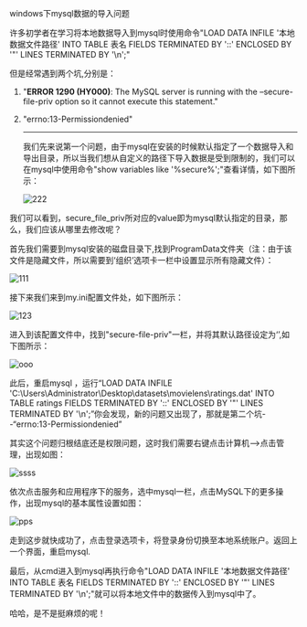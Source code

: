 windows下mysql数据的导入问题

许多初学者在学习将本地数据导入到mysql时使用命令"LOAD DATA INFILE '本地数据文件路径' INTO TABLE 表名 FIELDS TERMINATED BY '::'  ENCLOSED BY '"' LINES TERMINATED BY '\n';"

但是经常遇到两个坑,分别是：

1. "**ERROR 1290 (HY000)**: The MySQL server is running with the –secure-file-priv option so it cannot execute this statement."

2. "errno:13-Permissiondenied"

   ---

   我们先来说第一个问题，由于mysql在安装的时候默认指定了一个数据导入和导出目录，所以当我们想从自定义的路径下导入数据是受到限制的，我们可以在mysql中使用命令"show variables like '%secure%';"查看详情，如下图所示：

   ![222](http://github.com/Snakermaster/somecode/Notebooks/导入本地数据到mysql的两个坑/images/455.png)


我们可以看到，secure_file_priv所对应的value即为mysql默认指定的目录，那么，我们应该从哪里去修改呢？

首先我们需要到mysql安装的磁盘目录下,找到ProgramData文件夹（注：由于该文件是隐藏文件，所以需要到‘组织’选项卡一栏中设置显示所有隐藏文件）：

![111](https://github.com/Snakermaster/somecode/Notebooks/导入本地数据到mysql的两个坑/images/234.png)

接下来我们来到my.ini配置文件处，如下图所示：

![123](https://github.com/Snakermaster/somecode/Notebooks/导入本地数据到mysql的两个坑/images/123.png)

进入到该配置文件中，找到"secure-file-priv"一栏，并将其默认路径设定为‘’,如下图所示：

![ooo](https://github.com/Snakermaster/somecode/Notebooks/导入本地数据到mysql的两个坑/images/456.png)

此后，重启mysql ，运行“LOAD DATA INFILE 'C:\\Users\\Administrator\\Desktop\\datasets\\movielens\\ratings.dat' INTO TABLE ratings FIELDS TERMINATED BY '::'  ENCLOSED BY '"' LINES TERMINATED BY '\n';”你会发现，新的问题又出现了，那就是第二个坑--“errno:13-Permissiondenied”



其实这个问题归根结底还是权限问题，这时我们需要右键点击计算机-->点击管理，出现如图：

![ssss](https://github.com/Snakermaster/somecode/Notebooks/导入本地数据到mysql的两个坑/images/000.png)

依次点击服务和应用程序下的服务，选中mysql一栏，点击MySQL下的更多操作，出现mysql的基本属性设置如图：

![pps](https://github.com/Snakermaster/somecode/Notebooks/导入本地数据到mysql的两个坑/images/2324.png)

走到这步就快成功了，点击登录选项卡，将登录身份切换至本地系统账户。返回上一个界面，重启mysql.

最后，从cmd进入到mysql再执行命令"LOAD DATA INFILE '本地数据文件路径' INTO TABLE 表名 FIELDS TERMINATED BY '::'  ENCLOSED BY '"' LINES TERMINATED BY '\n';"就可以将本地文件中的数据传入到mysql中了。

哈哈，是不是挺麻烦的呢！

